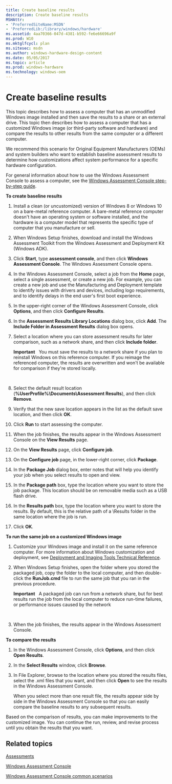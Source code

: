 ```yaml
---
title: Create baseline results
description: Create baseline results
MSHAttr:
- 'PreferredSiteName:MSDN'
- 'PreferredLib:/library/windows/hardware'
ms.assetid: 4aa70366-047d-4381-b592-fe6e66696a9f
ms.prod: W10
ms.mktglfcycl: plan
ms.sitesec: msdn
ms.author: windows-hardware-design-content
ms.date: 05/05/2017
ms.topic: article
ms.prod: windows-hardware
ms.technology: windows-oem
---
```


# Create baseline results


This topic describes how to assess a computer that has an unmodified Windows image installed and then save the results to a share or an external drive. This topic then describes how to assess a computer that has a customized Windows image (or third-party software and hardware) and compare the results to other results from the same computer or a different computer.

We recommend this scenario for Original Equipment Manufacturers (OEMs) and system builders who want to establish baseline assessment results to determine how customizations affect system performance for a specific hardware configuration.

For general information about how to use the Windows Assessment Console to assess a computer, see the [Windows Assessment Console step-by-step guide](windows-assessment-console-step-by-step-guide.md).

**To create baseline results**

1.  Install a clean (or uncustomized) version of Windows 8 or Windows 10 on a bare-metal reference computer. A bare-metal reference computer doesn't have an operating system or software installed, and the hardware is a computer model that represents the specific type of computer that you manufacture or sell.

2.  When Windows Setup finishes, download and install the Windows Assessment Toolkit from the Windows Assessment and Deployment Kit (Windows ADK).

3.  Click **Start**, type **assessment console**, and then click **Windows Assessment Console**. The Windows Assessment Console opens.

4.  In the Windows Assessment Console, select a job from the **Home** page, select a single assessment, or create a new job. For example, you can create a new job and use the Manufacturing and Deployment template to identify issues with drivers and devices, including logo requirements, and to identify delays in the end user's first boot experience.

5.  In the upper-right corner of the Windows Assessment Console, click **Options**, and then click **Configure Results**.

6.  In the **Assessment Results Library Locations** dialog box, click **Add**. The **Include Folder in Assessment Results** dialog box opens.

7.  Select a location where you can store assessment results for later comparison, such as a network share, and then click **Include folder**.

    **Important**  
    You must save the results to a network share if you plan to reinstall Windows on this reference computer. If you reimage the referenced computer, the results are overwritten and won't be available for comparison if they're stored locally.

     

8.  Select the default result location (**%UserProfile%\\Documents\\Assessment Results**), and then click **Remove**.

9.  Verify that the new save location appears in the list as the default save location, and then click **OK**.

10. Click **Run** to start assessing the computer.

11. When the job finishes, the results appear in the Windows Assessment Console on the **View Results** page.

12. On the **View Results** page, click **Configure job**.

13. On the **Configure job** page, in the lower-right corner, click **Package**.

14. In the **Package Job** dialog box, enter notes that will help you identify your job when you select results to open and view.

15. In the **Package path** box, type the location where you want to store the job package. This location should be on removable media such as a USB flash drive.

16. In the **Results path** box, type the location where you want to store the results. By default, this is the relative path of a \\Results folder in the same location where the job is run.

17. Click **OK**.

**To run the same job on a customized Windows image**

1.  Customize your Windows image and install it on the same reference computer. For more information about Windows customization and deployment, see [Deployment and Imaging Tools Technical Reference](http://go.microsoft.com/fwlink/?LinkId=214548).

2.  When Windows Setup finishes, open the folder where you stored the packaged job, copy the folder to the local computer, and then double-click the **RunJob.cmd** file to run the same job that you ran in the previous procedure.

    **Important**  
    A packaged job can run from a network share, but for best results run the job from the local computer to reduce run-time failures, or performance issues caused by the network

     

3.  When the job finishes, the results appear in the Windows Assessment Console.

**To compare the results**

1.  In the Windows Assessment Console, click **Options**, and then click **Open Results**.

2.  In the **Select Results** window, click **Browse**.

3.  In File Explorer, browse to the location where you stored the results files, select the .xml files that you want, and then click **Open** to see the results in the Windows Assessment Console.

    When you select more than one result file, the results appear side by side in the Windows Assessment Console so that you can easily compare the baseline results to any subsequent results.

Based on the comparison of results, you can make improvements to the customized image. You can continue the run, review, and revise process until you obtain the results that you want.

## Related topics


[Assessments](assessments.md)

[Windows Assessment Console](windows-assessment-console.md)

[Windows Assessment Console common scenarios](windows-assessment-console-common-scenarios.md)

 

 







